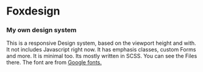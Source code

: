 # Foxdesign
### My own design system
This is a responsive Design system, based on the viewport height and with. It not includes Javascript right now. It has emphasis classes, custom Forms and more. It is minimal too. 
Its mostly written in SCSS. You can see the Files there. The font are from [Google fonts.](https://fonts.google.com)
